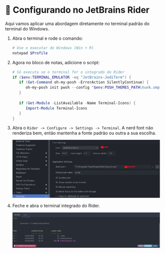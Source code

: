 # 🎨 Configurando no JetBrains Rider

Aqui vamos aplicar uma abordagem diretamente no terminal padrão do terminal do Windows.

1. Abra o terminal e rode o comando:

   ```powershell
   # Use o executar do Windows (Win + R)
   notepad $Profile
   ```

1. Agora no bloco de notas, adicione o script:

   ```powershell
   # Só executa se o terminal for o integrado do Rider
   if ($env:TERMINAL_EMULATOR -eq "JetBrains-JediTerm") {
      if (Get-Command oh-my-posh -ErrorAction SilentlyContinue) {
         oh-my-posh init pwsh --config "$env:POSH_THEMES_PATH\hunk.omp.json" | Invoke-Expression
      }

      if (Get-Module -ListAvailable -Name Terminal-Icons) {
         Import-Module Terminal-Icons
      }
   }
   ```

1. Abra o `Rider -> Configure -> Settings -> Terminal`. A nerd font não renderiza bem, então mantenha a fonte padrão ou outra a sua escolha.

   ![Terminal Rider Config](../assets/img/terminal-rider-config.png)

1. Feche e abra o terminal integrado do Rider.

   ![Terminal Rider](../assets/img/terminal-rider.png)
